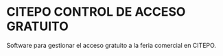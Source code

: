 # CITEPO CONTROL DE ACCESO GRATUITO
Software para gestionar el acceso gratuito a la feria comercial en CITEPO.